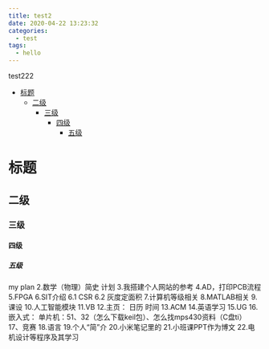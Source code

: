 ```yaml
---
title: test2
date: 2020-04-22 13:23:32
categories:
  - test
tags:
  - hello
---
```

test222
<!--more-->
- [标题](#%e6%a0%87%e9%a2%98)
  - [二级](#%e4%ba%8c%e7%ba%a7)
    - [三级](#%e4%b8%89%e7%ba%a7)
      - [四级](#%e5%9b%9b%e7%ba%a7)
        - [五级](#%e4%ba%94%e7%ba%a7)

# 标题
## 二级
### 三级
#### 四级
##### 五级


my plan
2.数学（物理）简史 计划
3.我搭建个人网站的参考
4.AD，打印PCB流程
5.FPGA
6.SIT介绍
6.1 CSR
6.2 灰度定面积
7.计算机等级相关
8.MATLAB相关
9.课设
10.人工智能模块
11.VB
12.主页：
日历
时间
13.ACM
14.英语学习
15.UG
16.嵌入式：
单片机：51、32（怎么下载keil包）、怎么找mps430资料（C盘ti）
17、竞赛
18.语言
19.个人“简”介
20.小米笔记里的
21.小班课PPT作为博文
22.电机设计等程序及其学习

